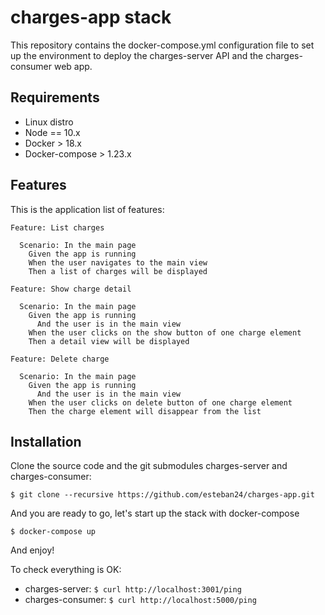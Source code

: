 # charges-app stack

This repository contains the docker-compose.yml configuration file to set up the environment to deploy the charges-server API and the charges-consumer web app.

## Requirements

- Linux distro
- Node == 10.x
- Docker > 18.x
- Docker-compose > 1.23.x

## Features

This is the application list of features:

```
Feature: List charges

  Scenario: In the main page
    Given the app is running
    When the user navigates to the main view
    Then a list of charges will be displayed
```

```
Feature: Show charge detail

  Scenario: In the main page
    Given the app is running
      And the user is in the main view
    When the user clicks on the show button of one charge element
    Then a detail view will be displayed
```

```
Feature: Delete charge

  Scenario: In the main page
    Given the app is running
      And the user is in the main view
    When the user clicks on delete button of one charge element
    Then the charge element will disappear from the list
```

## Installation

Clone the source code and the git submodules charges-server and charges-consumer:

`$ git clone --recursive https://github.com/esteban24/charges-app.git`

And you are ready to go, let's start up the stack with docker-compose

`$ docker-compose up`

And enjoy!

To check everything is OK:

- charges-server: `$ curl http://localhost:3001/ping`
- charges-consumer: `$ curl http://localhost:5000/ping`

